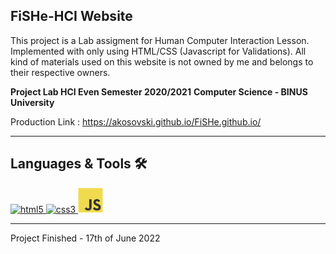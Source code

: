 ## FiSHe-HCI Website
 
This project is a Lab assigment for Human Computer Interaction Lesson. Implemented with only using HTML/CSS (Javascript for Validations). All kind of materials used on this website is not owned by me and belongs to their respective owners.

**Project Lab HCI Even Semester 2020/2021**
**Computer Science - BINUS University**

Production Link : https://akosovski.github.io/FiSHe.github.io/ 

---

## Languages & Tools 🛠️

<p align="left">
  <a href="https://www.w3.org/html/" target="_blank"> <img src="https://www.svgrepo.com/show/349402/html5.svg" alt="html5" width="40" height="40"/> </a>
  <a href="https://www.w3schools.com/css/" target="_blank"> <img src="https://www.svgrepo.com/show/349330/css3.svg" alt="css3" width="40" height="40"/> </a>
  <a href="https://developer.mozilla.org/en-US/docs/Web/JavaScript" target="_blank"> <img src="https://raw.githubusercontent.com/devicons/devicon/master/icons/javascript/javascript-original.svg" alt="javascript" width="40" height="40"/> </a>
</p>

---

Project Finished - 17th of June 2022

